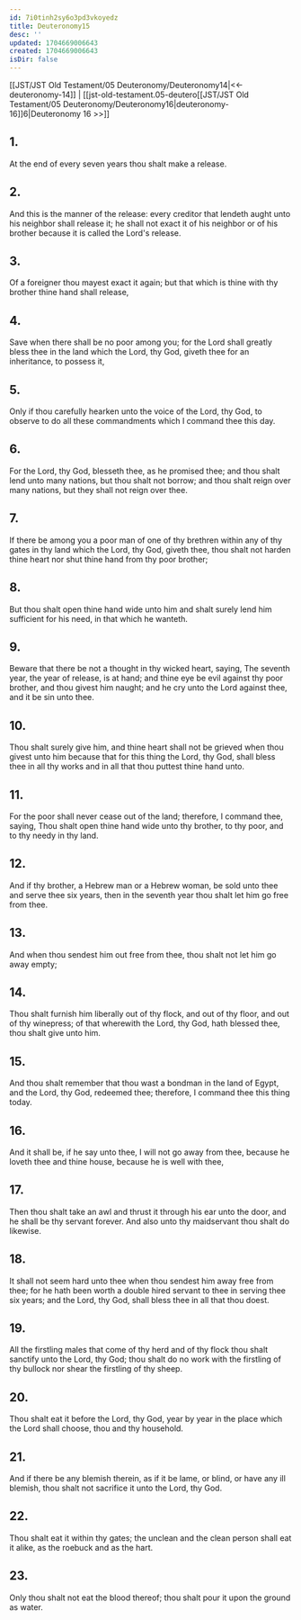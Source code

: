 ```yaml
---
id: 7i0tinh2sy6o3pd3vkoyedz
title: Deuteronomy15
desc: ''
updated: 1704669006643
created: 1704669006643
isDir: false
---
```

[[JST/JST Old Testament/05 Deuteronomy/Deuteronomy14|<<-deuteronomy-14]] | [[jst-old-testament.05-deutero[[JST/JST Old Testament/05 Deuteronomy/Deuteronomy16|deuteronomy-16]]6|Deuteronomy 16 >>]]
## 1.
At the end of every seven years thou shalt make a release.
## 2.
And this is the manner of the release: every creditor that lendeth aught unto his neighbor shall release it; he shall not exact it of his neighbor or of his brother because it is called the Lord\'s release.
## 3.
Of a foreigner thou mayest exact it again; but that which is thine with thy brother thine hand shall release,
## 4.
Save when there shall be no poor among you; for the Lord shall greatly bless thee in the land which the Lord, thy God, giveth thee for an inheritance, to possess it,
## 5.
Only if thou carefully hearken unto the voice of the Lord, thy God, to observe to do all these commandments which I command thee this day.
## 6.
For the Lord, thy God, blesseth thee, as he promised thee; and thou shalt lend unto many nations, but thou shalt not borrow; and thou shalt reign over many nations, but they shall not reign over thee.
## 7.
If there be among you a poor man of one of thy brethren within any of thy gates in thy land which the Lord, thy God, giveth thee, thou shalt not harden thine heart nor shut thine hand from thy poor brother;
## 8.
But thou shalt open thine hand wide unto him and shalt surely lend him sufficient for his need, in that which he wanteth.
## 9.
Beware that there be not a thought in thy wicked heart, saying, The seventh year, the year of release, is at hand; and thine eye be evil against thy poor brother, and thou givest him naught; and he cry unto the Lord against thee, and it be sin unto thee.
## 10.
Thou shalt surely give him, and thine heart shall not be grieved when thou givest unto him because that for this thing the Lord, thy God, shall bless thee in all thy works and in all that thou puttest thine hand unto.
## 11.
For the poor shall never cease out of the land; therefore, I command thee, saying, Thou shalt open thine hand wide unto thy brother, to thy poor, and to thy needy in thy land.
## 12.
And if thy brother, a Hebrew man or a Hebrew woman, be sold unto thee and serve thee six years, then in the seventh year thou shalt let him go free from thee.
## 13.
And when thou sendest him out free from thee, thou shalt not let him go away empty;
## 14.
Thou shalt furnish him liberally out of thy flock, and out of thy floor, and out of thy winepress; of that wherewith the Lord, thy God, hath blessed thee, thou shalt give unto him.
## 15.
And thou shalt remember that thou wast a bondman in the land of Egypt, and the Lord, thy God, redeemed thee; therefore, I command thee this thing today.
## 16.
And it shall be, if he say unto thee, I will not go away from thee, because he loveth thee and thine house, because he is well with thee,
## 17.
Then thou shalt take an awl and thrust it through his ear unto the door, and he shall be thy servant forever. And also unto thy maidservant thou shalt do likewise.
## 18.
It shall not seem hard unto thee when thou sendest him away free from thee; for he hath been worth a double hired servant to thee in serving thee six years; and the Lord, thy God, shall bless thee in all that thou doest.
## 19.
All the firstling males that come of thy herd and of thy flock thou shalt sanctify unto the Lord, thy God; thou shalt do no work with the firstling of thy bullock nor shear the firstling of thy sheep.
## 20.
Thou shalt eat it before the Lord, thy God, year by year in the place which the Lord shall choose, thou and thy household.
## 21.
And if there be any blemish therein, as if it be lame, or blind, or have any ill blemish, thou shalt not sacrifice it unto the Lord, thy God.
## 22.
Thou shalt eat it within thy gates; the unclean and the clean person shall eat it alike, as the roebuck and as the hart.
## 23.
Only thou shalt not eat the blood thereof; thou shalt pour it upon the ground as water.

